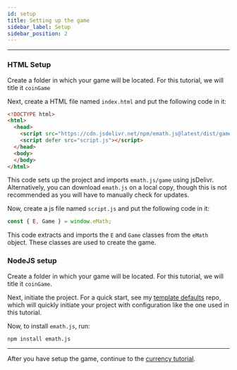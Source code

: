 ```yaml
---
id: setup
title: Setting up the game
sidebar_label: Setup
sidebar_position: 2
---
```


---

### HTML Setup

Create a folder in which your game will be located. For this tutorial, we will title it ``coinGame``

Next, create a HTML file named ``index.html`` and put the following code in it:

```html title="index.html"
<!DOCTYPE html>
<html>
  <head>
    <script src="https://cdn.jsdelivr.net/npm/emath.js@latest/dist/game/eMath.game.min.js"></script>
    <script defer src="script.js"></script>
  </head>
  <body>
  </body>
</html>

```

This code sets up the project and imports ``emath.js/game`` using jsDelivr. Alternatively, you can download ``emath.js`` on a local copy, though this is not recommended as you will have to manually check for updates.

Now, create a js file named ``script.js`` and put the following code in it:

```js title="script.js"
const { E, Game } = window.eMath;
```

This code extracts and imports the ``E`` and ``Game`` classes from the ``eMath`` object. These classes are used to create the game.

### NodeJS setup

Create a folder in which your game will be located. For this tutorial, we will title it ``coinGame``.

Next, initiate the project. For a quick start, see my [template defaults](https://github.com/xShadowBlade/template-defaults) repo, which will quickly initiate your project with configuration like the one used in this tutorial.

<!-- Next, init the project. For a quick setup, run:

```bash
npm init -y
``` -->

Now, to install ``emath.js``, run:

```bash
npm install emath.js
```

---

After you have setup the game, continue to the [currency tutorial](./currency).
